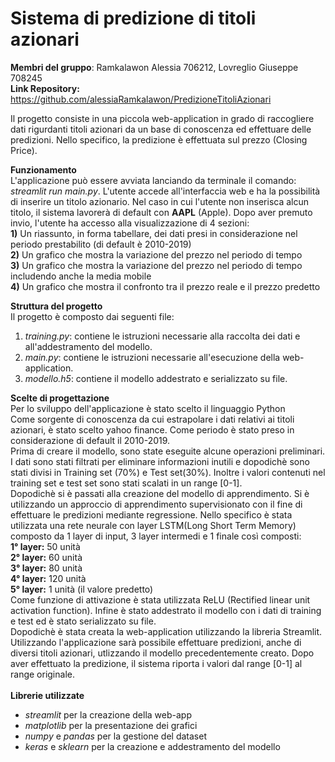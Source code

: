 # Sistema di predizione di titoli azionari
**Membri del gruppo**: Ramkalawon Alessia 706212, Lovreglio Giuseppe 708245
<br> **Link Repository:** https://github.com/alessiaRamkalawon/PredizioneTitoliAzionari
<br>

Il progetto consiste in una piccola web-application in grado di raccogliere dati rigurdanti titoli azionari da un base di conoscenza ed effettuare delle predizioni.
Nello specifico, la predizione è effettuata sul prezzo (Closing Price).
<br>

**Funzionamento**
<br>
L'applicazione può essere avviata lanciando da terminale il comando: *streamlit run main.py*.
L'utente accede all'interfaccia web e ha la possibilità di inserire un titolo azionario.
Nel caso in cui l'utente non inserisca alcun titolo, il sistema lavorerà di default con **AAPL** (Apple).
Dopo aver premuto invio, l'utente ha accesso alla visualizzazione di 4 sezioni: <br>
**1)** Un riassunto, in forma tabellare, dei dati presi in considerazione nel periodo prestabilito (di default è 2010-2019) <br>
**2)** Un grafico che mostra la variazione del prezzo nel periodo di tempo <br>
**3)** Un grafico che mostra la variazione del prezzo nel periodo di tempo includendo anche la media mobile <br>
**4)** Un grafico che mostra il confronto tra il prezzo reale e il prezzo predetto <br> 

**Struttura del progetto** <br>
Il progetto è composto dai seguenti file: <br>
1) *training.py*: contiene le istruzioni necessarie alla raccolta dei dati e all'addestramento del modello.
2) *main.py*: contiene le istruzioni necessarie all'esecuzione della web-application.
3) *modello.h5*: contiene il modello addestrato e serializzato su file. <br>

**Scelte di progettazione**   
Per lo sviluppo dell'applicazione è stato scelto il linguaggio Python<br>
Come sorgente di conoscenza da cui estrapolare i dati relativi ai titoli azionari, è stato scelto yahoo finance.
Come periodo è stato preso in considerazione di default il 2010-2019.
<br>
Prima di creare il modello, sono state eseguite alcune operazioni preliminari. 
I dati sono stati filtrati per eliminare informazioni inutili e dopodichè sono stati divisi in Training set (70%) e Test set(30%).
Inoltre i valori contenuti nel training set e test set sono stati scalati in un range [0-1]. <br>
Dopodichè si è passati alla creazione del modello di apprendimento. Si è utilizzando un approccio di apprendimento supervisionato con il fine di effettuare le predizioni mediante regressione. Nello specifico è stata utilizzata una rete neurale con layer LSTM(Long Short Term Memory) composto da 1 layer di input, 3 layer intermedi e 1 finale così composti: <br>
**1° layer:** 50 unità <br>
**2° layer:** 60 unità <br>
**3° layer:** 80 unità <br>
**4° layer:** 120 unità <br>
**5° layer:** 1 unità (il valore predetto) <br>
Come funzione di attivazione è stata utilizzata ReLU (Rectified linear unit activation function).
Infine è stato addestrato il modello con i dati di training e test ed è stato serializzato su file.
<br>
Dopodichè è stata creata la web-application utilizzando la libreria Streamlit.
Utilizzando l'applicazione sarà possibile effettuare predizioni, anche di diversi titoli azionari, utlizzando il modello precedentemente creato.
Dopo aver effettuato la predizione, il sistema riporta i valori dal range [0-1] al range originale.
<br> <br>
**Librerie utilizzate**
<br>
* _streamlit_ per la creazione della web-app
* _matplotlib_ per la presentazione dei grafici
* _numpy_ e _pandas_ per la gestione del dataset
* _keras_ e _sklearn_ per la creazione e addestramento del modello


